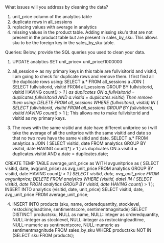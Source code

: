 What issues will you address by cleaning the data?
1. unit_price column of the analytics table 
2. duplicate rows in all_sessions
3. replacing values with average in analytics
4. missing values in the product table. Adding missing sku's that are not present in the product table but are present in sales_by_sku. This allows sku to be the foreign key in the sales_by_sku table.


Queries:
Below, provide the SQL queries you used to clean your data.
1. UPDATE analytics
SET unit_price= unit_price/1000000
2. all_session-> as my primary keys in this table are fullvisitorid and visitid, I am going to check for duplicate rows and remove them. I first find all the duplicate rows using: SELECT a.*
FROM all_sessions a
JOIN (
SELECT fullvisitorid, visitid
FROM all_sessions
GROUP BY fullvisitorid, visitid
HAVING count(*) > 1
) as duplicates
ON a.fullvisitorid = duplicates.fullvisitorid
AND a.visitid = duplicates.visitid;
Then remove them using: DELETE FROM all_sessions
WHERE (fullvisitorid, visitid) IN (
SELECT fullvisitorid, visitid
FROM all_sessions
GROUP BY fullvisitorid, visitid
HAVING count(*) > 1
); This allows me to make fullvisitorid and visitid as my primary keys. 


3. The rows with the same visitid and date have different unitprice so i will take the average of all the unitprice with the same visitid and date so that no two rows have the same visitid and date. 
SELECT a.*
FROM analytics a
JOIN (
SELECT visitid, date
FROM analytics
GROUP BY visitid, date
HAVING count(*) > 1
) as duplicates
ON a.visitid = duplicates.visitid
AND a.date = duplicates.date;

CREATE TEMP TABLE average_unit_price as
WITH avgunitprice as (
SELECT visitid, date, avg(unit_price) as avg_unit_price 
FROM analytics
GROUP BY visitid, date
HAVING count(*) > 1
)
SELECT visitid, date, avg_unit_price
FROM avgunitprice;
DELETE FROM analytics
WHERE (visitid, date) IN (
SELECT visitid, date
FROM analytics
GROUP BY visitid, date
HAVING count(*) > 1
);
INSERT INTO analytics (visitid, date, unit_price)
SELECT visitid, date, avg_unit_price
FROM average_unit_price;

4. INSERT INTO products (sku, name, orderedquantity, stocklevel, restockingleadtime, sentimentscore, sentimentmagnitude)
SELECT DISTINCT productsku, NULL as name, NULL::integer as orderedquantity, NULL::integer as stocklevel, NULL::integer as restockingleadtime, NULL::numeric as sentimentscore, NULL::numeric as sentimentmagnitude
FROM sales_by_sku
WHERE productsku NOT IN (SELECT sku FROM products);
